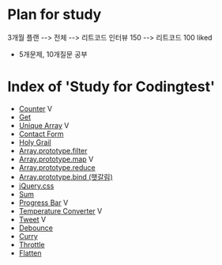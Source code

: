 # Plan for study

3개월 플랜 --> 전체 --> 리트코드 인터뷰 150 --> 리트코드 100 liked

- 5개문제, 10개질문 공부

# Index of 'Study for Codingtest'

- <a href="./counter.js">Counter</a> V
- <a href="./Get.js">Get</a>
- <a href="./Unique_Array.js">Unique Array</a> V
- <a href="./Contact_Form.js">Contact Form</a>
- <a href="./Holy_Grail.js">Holy Grail</a>
- <a href="./Array_prototype_filter.js">Array.prototype.filter</a>
- <a href="./Array_prototype_map.js">Array.prototype.map</a> V
- <a href="./Array_prototype_reduce.js">Array.prototype.reduce</a>
- <a href="./Array_prototype_bind.js">Array.prototype.bind (햇갈림)</a>
- <a href="./jQuery_css.js">jQuery.css</a>
- <a href="./Sum.js">Sum</a>
- <a href="./Progress_Bar.js">Progress Bar</a> V
- <a href="./Temperature_Converter.js">Temperature Converter</a> V
- <a href="./Tweet.js">Tweet</a> V
- <a href="./Debounce.js">Debounce</a>
- <a href="./Curry.js">Curry</a>
- <a href="./Throttle.js">Throttle</a>
- <a href="./Flatten.js">Flatten</a>
